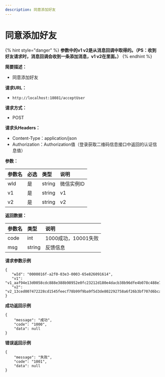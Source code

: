 ```yaml
---
description: 同意添加好友
---
```


# 同意添加好友

{% hint style="danger" %}
**参数中的v1 v2是从消息回调中取得的。（PS：收到好友请求时，消息回调会收到一条添加消息，v1 v2在里面。）**
{% endhint %}

**简要描述：**

* 同意添加好友

**请求URL：**

* `http://localhost:18081/acceptUser`

**请求方式：**

* POST

**请求头Headers：**

* Content-Type：application/json
* Authorization：Authorization值（登录获取二维码信息接口中返回的认证信息值）

**参数：**

| 参数名 | 必选 | 类型 | 说明 |
| :--- | :--- | :--- | :--- |
| wId | 是 | string | 微信实例ID |
| v1 | 是 | string | v1   |
| v2 | 是 | string | v2 |

**返回数据：**

| 参数名 | 类型 | 说明 |
| :--- | :--- | :--- |
| code | int | 1000成功，10001失败 |
| msg | string | 反馈信息 |

**请求参数示例**

```text
{
   "wId": "0000016f-a2f0-03e3-0003-65e826091614",
   "v1": "v1_aaf94e13d0058cdc888e388b98952e0fc23212d180e4dacb38b96dfe4b078c488e72772f907517470ac0b9b7311826da@stranger",
   "v2": "v2_13ced007472228cd1545feecf78b99f9ba9f5d3de802292758a6f26b3bf707d6bcabdf16bc312dd703df8774ab86ff9d@stranger"
}
```

**成功返回示例**

```text
{
    "message": "成功",
    "code": "1000",
    "data": null
}
```

**错误返回示例**

```text
{
    "message": "失败",
    "code": "1001",
    "data": null
}
```

